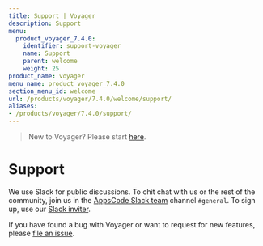 ```yaml
---
title: Support | Voyager
description: Support
menu:
  product_voyager_7.4.0:
    identifier: support-voyager
    name: Support
    parent: welcome
    weight: 25
product_name: voyager
menu_name: product_voyager_7.4.0
section_menu_id: welcome
url: /products/voyager/7.4.0/welcome/support/
aliases:
- /products/voyager/7.4.0/support/
---
```


> New to Voyager? Please start [here](/products/voyager/7.4.0/concepts/overview).

# Support

We use Slack for public discussions. To chit chat with us or the rest of the community, join us in the [AppsCode Slack team](https://appscode.slack.com/messages/C0XQFLGRM/details/) channel `#general`. To sign up, use our [Slack inviter](https://slack.appscode.com/).

If you have found a bug with Voyager or want to request for new features, please [file an issue](https://github.com/appscode/voyager/issues/new).
